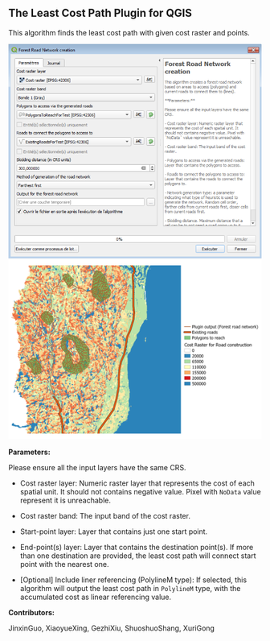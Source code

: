 ## The Least Cost Path Plugin for QGIS


This algorithm finds the least cost path with given cost raster and points. 

![Interface](example/images/interface.png)
![Result](example/images/result.png)

**Parameters:**
  
  Please ensure all the input layers have the same CRS.

 - Cost raster layer: Numeric raster layer that represents the cost of each spatial unit. It should not contains negative value. Pixel with `NoData` value represent it is unreachable.
 
 - Cost raster band: The input band of the cost raster.
 
 - Start-point layer: Layer that contains just one start point.
 
 - End-point(s) layer: Layer that contains the destination point(s). If more than one destination are provided, the least cost path will connect start point with the nearest one.
 
 - \[Optional\] Include liner referencing (PolylineM type): If selected, this algorithm will output the least cost path in `PolylineM` type, with the accumulated cost as linear referencing value.
 
 
**Contributors:**

JinxinGuo, XiaoyueXing, GezhiXiu, ShuoshuoShang, XuriGong
